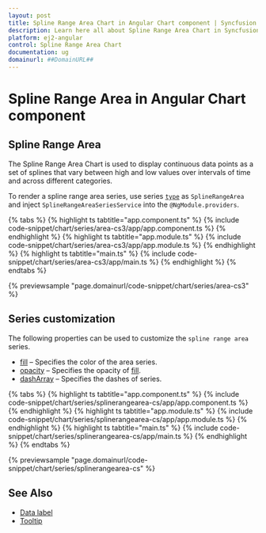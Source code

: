```yaml
---
layout: post
title: Spline Range Area Chart in Angular Chart component | Syncfusion
description: Learn here all about Spline Range Area Chart in Syncfusion Angular Chart component of Syncfusion Essential JS 2 and more.
platform: ej2-angular
control: Spline Range Area Chart
documentation: ug
domainurl: ##DomainURL##
---
```

# Spline Range Area in Angular Chart component

## Spline Range Area

The Spline Range Area Chart is used to display continuous data points as a set of splines that vary between high and low values over intervals of time and across different categories.

To render a spline range area series, use series [`type`](https://ej2.syncfusion.com/angular/documentation/api/chart/seriesDirective/#type) as `SplineRangeArea` and inject `SplineRangeAreaSeriesService`  into the `@NgModule.providers`.

{% tabs %}
{% highlight ts tabtitle="app.component.ts" %}
{% include code-snippet/chart/series/area-cs3/app/app.component.ts %}
{% endhighlight %}
{% highlight ts tabtitle="app.module.ts" %}
{% include code-snippet/chart/series/area-cs3/app/app.module.ts %}
{% endhighlight %}
{% highlight ts tabtitle="main.ts" %}
{% include code-snippet/chart/series/area-cs3/app/main.ts %}
{% endhighlight %}
{% endtabs %}

{% previewsample "page.domainurl/code-snippet/chart/series/area-cs3" %}

## Series customization

The following properties can be used to customize the `spline range area` series.

* [fill](https://ej2.syncfusion.com/angular/documentation/api/chart/seriesModel/#fill) – Specifies the color of the area series.
* [opacity](https://ej2.syncfusion.com/angular/documentation/api/chart/seriesModel/#opacity) – Specifies the opacity of [fill](https://ej2.syncfusion.com/angular/documentation/api/chart/seriesModel/#fill).
* [dashArray](https://ej2.syncfusion.com/angular/documentation/api/chart/seriesModel/#dasharray) – Specifies the dashes of series.

{% tabs %}
{% highlight ts tabtitle="app.component.ts" %}
{% include code-snippet/chart/series/splinerangearea-cs/app/app.component.ts %}
{% endhighlight %}
{% highlight ts tabtitle="app.module.ts" %}
{% include code-snippet/chart/series/splinerangearea-cs/app/app.module.ts %}
{% endhighlight %}
{% highlight ts tabtitle="main.ts" %}
{% include code-snippet/chart/series/splinerangearea-cs/app/main.ts %}
{% endhighlight %}
{% endtabs %}

{% previewsample "page.domainurl/code-snippet/chart/series/splinerangearea-cs" %}

## See Also

* [Data label](./data-labels/)
* [Tooltip](./tool-tip/)
